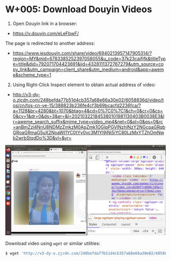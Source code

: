 # W+005: Download Douyin Videos

1. Open Douyin link in a browser:

- https://v.douyin.com/eLeFbwF/

The page is redirected to another address:

- https://www.iesdouyin.com/share/video/6940213957147905314/?region=MY&mid=6783385252397058055&u_code=37k23caifjfk&titleType=title&did=792071704423691&iid=4328111372767279&utm_source=copy_link&utm_campaign=client_share&utm_medium=android&app=aweme&scheme_type=1

2. Using Right-Click Inspect element to obtain actual address of video:

- http://v3-dy-o.zjcdn.com/248befda77b51d4cb357a68e66a30e02/6058836d/video/tos/cn/tos-cn-ve-15/388823b236fe4cf3b69bcacfd2236fca/?a=1128&br=4280&bt=1070&btag=4&cd=0%7C0%7C1&ch=0&cr=0&cs=0&cv=1&dr=0&ds=3&er=&l=202103221845380101981130403B0038E3&lr=aweme_search_suffix&mime_type=video_mp4&net=0&pl=0&qs=0&rc=anBmZzl4NnU8NDMzZmkzM0ApZmk1OGlpPGVlNzhlNzY2NGcpaGRqbGRoaGRmaG5uX2NoaWI1YC0tYy0vc3M1Yl9jNi5iYC80LzMxYTZhOmNwb2wrbStqdDo%3D&vl=&vr=

<img src="https://github.com/udexon/Webpp/blob/main/img/Douyin01.png" width=600>

Download video using `wget` or similar utilities:

```sh
$ wget 'http://v3-dy-o.zjcdn.com/248befda77b51d4cb357a68e66a30e02/6058836d/video/tos/cn/tos-cn-ve-15/388823b236fe4cf3b69bcacfd2236fca/?a=1128&br=4280&bt=1070&btag=4&cd=0%7C0%7C1&ch=0&cr=0&cs=0&cv=1&dr=0&ds=3&er=&l=202103221845380101981130403B0038E3&lr=aweme_search_suffix&mime_type=video_mp4&net=0&pl=0&qs=0&rc=anBmZzl4NnU8NDMzZmkzM0ApZmk1OGlpPGVlNzhlNzY2NGcpaGRqbGRoaGRmaG5uX2NoaWI1YC0tYy0vc3M1Yl9jNi5iYC80LzMxYTZhOmNwb2wrbStqdDo%3D&vl=&vr=' 
```
